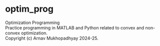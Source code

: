 # optim_prog
 Optimization Programming  
 Practice programming in MATLAB and Python related to convex and non-convex optimization.  
 Copyright (c) Arnav Mukhopadhyay 2024-25.  

